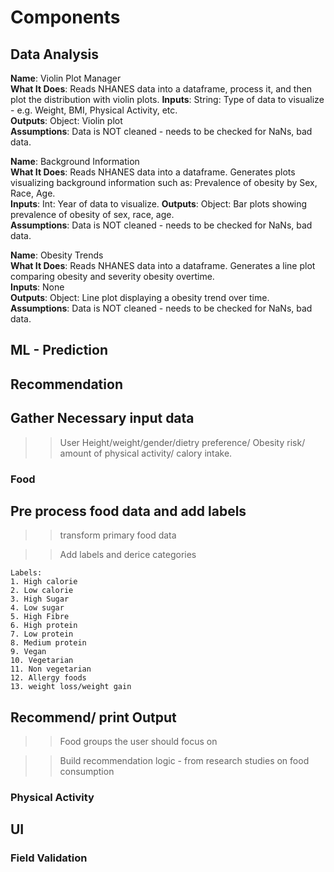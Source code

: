 # Components

## Data Analysis
__Name__: Violin Plot Manager  
__What It Does__: Reads NHANES data into a dataframe, process it, and then plot the distribution with
violin plots.
__Inputs__: String: Type of data to visualize - e.g. Weight, BMI, Physical Activity, etc.  
__Outputs__: Object: Violin plot  
__Assumptions__: Data is NOT cleaned - needs to be checked for NaNs, bad data.

__Name__: Background Information  
__What It Does__: Reads NHANES data into a dataframe. Generates plots visualizing background information
such as: Prevalence of obesity by Sex, Race, Age.  
__Inputs__: Int: Year of data to visualize.
__Outputs__: Object: Bar plots showing prevalence of obesity of sex, race, age.  
__Assumptions__: Data is NOT cleaned - needs to be checked for NaNs, bad data.

__Name__: Obesity Trends  
__What It Does__: Reads NHANES data into a dataframe. Generates a line plot comparing obesity and severity
obesity overtime.  
__Inputs__: None  
__Outputs__: Object: Line plot displaying a obesity trend over time.  
__Assumptions__: Data is NOT cleaned - needs to be checked for NaNs, bad data.


## ML - Prediction



## Recommendation

## Gather Necessary input data
>> User Height/weight/gender/dietry preference/ Obesity risk/ amount of physical activity/ calory intake.

### Food

## Pre process food data and add labels
>> transform primary food data

>> Add labels and derice categories 

    Labels:
    1. High calorie
    2. Low calorie
    3. High Sugar
    4. Low sugar
    5. High Fibre 
    6. High protein
    7. Low protein 
    8. Medium protein 
    9. Vegan 
    10. Vegetarian
    11. Non vegetarian 
    12. Allergy foods 
    13. weight loss/weight gain 

## Recommend/ print Output 
>> Food groups the user should focus on

>>Build recommendation logic - from research studies on food consumption

### Physical Activity


## UI
### Field Validation



